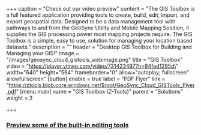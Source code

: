 +++
caption = "Check out our video preview"
content = "The GIS Toolbox is a full featured application providing tools to create, build, edit, import, and export geospatial data.  Designed to be a data management tool with pathways to and from the GeoSync Utility and Mobile Mapping Solution, it supplies the GIS processing power most mapping projects require. The GIS Toolbox is a simple, easy to use, solution for managing your location based datasets."
description = ""
header = "Desktop GIS Toolbox for Building and Managing your GIS!"
image = "/images/geosync_cloud_gistools_webimage.png"
title = "GIS Toolbox"
video = "https://player.vimeo.com/video/731423497?h=84fad1285d\" width=\"640\" height=\"564\" frameborder=\"0\" allow=\"autoplay; fullscreen\" allowfullscreen"
[button]
enable = true
label = "PDF Flyer"
link = "https://ztools.blob.core.windows.net/$root/GeoSync_Cloud_GISTools_Flyer.pdf"
[menu.main]
name = "GIS Toolbox (Z-Tools)"
parent = "Solutions"
weight = 3

+++
### [Preview some of the built-in editing tools](https://vimeo.com/manage/folders/10037241)